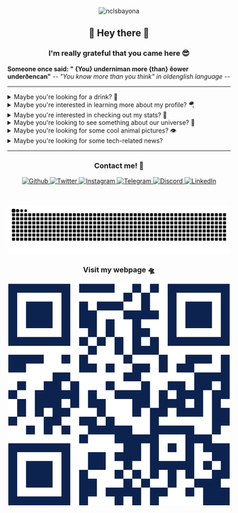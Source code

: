 <p align="center">

  <img src="https://socialify.git.ci/nclsbayona/nclsbayona/image?description=1&descriptionEditable=Come%20check%20my%20profile!&font=Bitter&pattern=Signal&theme=Dark" alt="nclsbayona" width="640" height="320" />

</p>

<h2 align="center">👋 Hey there 👋</h2>

<h3 align="center">I'm really grateful that you came here 😎</h3>

<!--p  align="center">
<img src="logo.png" alt="Logo" width="480">
</p-->



<p align="center">

  <strong align="center">Someone once said: &quot; {You} underniman more {than} êower underðencan&quot;</strong>
  <i>-- &quot;You know more than you think&quot; in oldenglish language --</i>

</p>

----

<details>
<summary>Maybe you're looking for a drink? 🍹</summary>
<br />
<h4 align="center">Damned if you do</h4>
<p align="center">

<img src="https://www.thecocktaildb.com/images/media/drink/ql7bmx1503565106.jpg" alt="Drink image" />

</p>
 
<h5 align="center">Alcoholic - Shot</h5>

<h5 align="center">Neccesary ingredients</h5>
<table align="center">
<tr>
<td>
<table frame="box" rules="cols">
    <thead>
        <tr>
            <th style="padding-left: 1em; padding-right: 1em; text-align: center">Ingredient</th>
            <th style="padding-left: 1em; padding-right: 1em; text-align: center">Measure</th>
        </tr>
    </thead>
    <tbody>
        <tr>
            <td style="padding-left: 1em; padding-right: 1em; text-align: center; vertical-align: top">Whiskey</td>
            <td style="padding-left: 1em; padding-right: 1em; text-align: center; vertical-align: top">0.75 oz </td>
        </tr>
        <tr>
            <td style="padding-left: 1em; padding-right: 1em; text-align: center; vertical-align: top">Hot Damn</td>
            <td style="padding-left: 1em; padding-right: 1em; text-align: center; vertical-align: top">0.25 oz </td>
        </tr>
    </tbody>
</table>
</td>
</tr>
</table>



<p align="center">
Pour into shot glass. Put in mouth. Repeat as deemed necessary.
</p>

----

</details>

<details>
<summary>Maybe you're interested in learning more about my profile? 🪂</summary>
<br />
<h5 align="center">👀 Visitor count</h5>
<p align="center">

<img src="https://profile-counter.glitch.me/nclsbayona/count.svg"/>

</p>
<p align="center">

<img src="https://img.shields.io/github/followers/nclsbayona?color=003153&logo=github&style=for-the-badge"/>
<img src="https://img.shields.io/github/last-commit/nclsbayona/nclsbayona?color=003153&logo=github&style=for-the-badge&label=Latest%20Profile%20Commit">

</p>
<p align="center">

<img src="https://github-profile-trophy.vercel.app/?username=nclsbayona&theme=dracula&no-frame=false&margin-w=5&margin-h=5&no-bg=true&column=4">

</p>

----

</details>
<details>
<summary>Maybe you're interested in checking out my stats? 🐣</summary>
<br />
<h4 align="center">General GitHub Stats 🌀</h4>

<p align="center">

<!--h5>😃 General Overview</h5-->
<img src="https://github-readme-stats.vercel.app/api?username=nclsbayona&show_icons=true&count_private=true&include_all_commits=true&locale=en&theme=tokyonight" width="260">

<!--h5>Life-Time Stats Overview 😃</h5-->
<img src="https://github-readme-streak-stats.herokuapp.com/?user=nclsbayona&theme=algolia" width="260">

</p>

<br />

<h4 align="center">🤖 Programming Languages Stats</h4>

<p align="center">

<!--h5>Most Used Languages Stats 💾</h5-->
<img src="https://github-readme-stats.vercel.app/api/top-langs/?username=nclsbayona&show_icons=true&locale=en&langs_count=5&theme=tokyonight">

</p>

<br />

<h4 align="center">⌚General Weekly-Stats</h4>
<table align="center">
<tr>
<td>
<table frame="box" rules="cols">
    <thead>
        <tr>
            <th style="padding-left: 1em; padding-right: 1em; text-align: center">Language name</th>
            <th style="padding-left: 1em; padding-right: 1em; text-align: center">Time spent</th>
        </tr>
    </thead>
    <tbody>
    </tbody>
</table>
</td>
<td>
<table frame="box" rules="cols">
    <thead>
        <tr>
            <th style="padding-left: 1em; padding-right: 1em; text-align: center">OS name</th>
            <th style="padding-left: 1em; padding-right: 1em; text-align: center">Time spent</th>
        </tr>
    </thead>
    <tbody>
    </tbody>
</table>
</td>
</tr>
</table>

----
</details>

<details>
<summary>Maybe you're looking to see something about our universe? 🔭</summary>

<br />
<h4 align="center">Artemis 1: Flight Day 13 - ©️ NASA @ 2023-11-30</h4>
<p align="center">

<img src="https://apod.nasa.gov/apod/image/2311/art001e000672-orig1024c.jpg" alt="Artemis 1: Flight Day 13 image" />

</p>
 
<h5 align="center">On flight day 13 (November 28, 2022) of the Artemis I mission, the Orion spacecraft reached its maximum distance from its home world. Over 430,000 kilometers from Earth in a distant retrograde orbit, Orion surpassed the record for most distant spacecraft designed to carry humans. That record was previously set in 1970 during the Apollo 13 mission to the Moon. Both Earth and Moon are in the same field of view in this video frame from Orion on Artemis I mission flight day 13. The planet and its large natural satellite even appear about the same apparent size from the uncrewed spacecraft's perspective.</h5>

----

</details>

<details>
<summary>Maybe you're looking for some cool animal pictures? 👁️</summary>

<br />
<table align="center">
<tr>
<td>
<img src="https://cdn.animality.xyz/dog/10.png" width="180"/>
</td>
<td>
<img src="https://cdn.animality.xyz/duck/21.png" width="180"/>
</td>
<td>
<img src="https://cdn.animality.xyz/fox/9.png" width="180"/>
</td>
</tr>
<tr>
<td>
<img src="https://cdn.animality.xyz/cat/26.png" width="180"/>
</td>
<td>
<img src="https://cdn.animality.xyz/bird/23.png" width="180"/>
</td>
<td>
<img src="https://cdn.animality.xyz/panda/11.png" width="180"/>
</td>
</tr>
<tr>
<td>
<img src="https://cdn.animality.xyz/redpanda/9.png" width="180"/>
</td>
<td>
<img src="https://cdn.animality.xyz/koala/20.png" width="180"/>
</td>
<td>
<img src="https://cdn.animality.xyz/whale/14.png" width="180"/>
</td>
</tr>
<tr>
<td>
<img src="https://cdn.animality.xyz/dolphin/16.png" width="180"/>
</td>
<td>
<img src="https://cdn.animality.xyz/kangaroo/24.png" width="180"/>
</td>
<td>
<img src="https://cdn.animality.xyz/rabbit/23.png" width="180"/>
</td>
</tr>
<tr>
<td>
<img src="https://cdn.animality.xyz/lion/9.png" width="180"/>
</td>
<td>
<img src="https://cdn.animality.xyz/bear/15.png" width="180"/>
</td>
<td>
<img src="https://cdn.animality.xyz/frog/24.png" width="180"/>
</td>
</tr>
<tr>
<td>
<img src="https://cdn.animality.xyz/penguin/21.png" width="180"/>
</td>
<td>
<img src="https://cdn.animality.xyz/axolotl/7.png" width="180"/>
</td>
<td>
<img src="https://cdn.animality.xyz/capybara/4.png" width="180"/>
</td>
</tr>
<tr>
<td>
<img src="https://cdn.animality.xyz/hedgehog/16.png" width="180"/>
</td>
<td>
<img src="https://cdn.animality.xyz/turtle/5.png" width="180"/>
</td>
<td>
<img src="https://cdn.animality.xyz/narwhal/5.png" width="180"/>
</td>
</tr>
<tr>
<td>
<img src="https://cdn.animality.xyz/squirrel/8.png" width="180"/>
</td>
<td>
<img src="https://cdn.animality.xyz/fish/8.png" width="180"/>
</td>
<td>
<img src="https://cdn.animality.xyz/horse/9.png" width="180"/>
</td>
</tr>
</table>

----

</details>


<details>
<summary>Maybe you're looking for some tech-related news? </summary>

<br />

<details>
<summary>BGMI 2.9 update release delayed? Check what we know so far - HT Tech by HT Tech</summary>
<p align="center">
<img src="https://images.hindustantimes.com/tech/img/2023/11/29/1600x900/5_1686302615762_1701226903645.jpg" alt="BGMI 2.9 update release delayed? Check what we know so far - HT Tech" />

<a href="https://tech.hindustantimes.com/how-to/bgmi-2-9-update-release-delayed-check-what-we-know-so-far-71701226874253.html" > Players speculate that BGMI has delayed the 2.9 update release. Check out when the new BGMI 2.9 update is dropping to the game with Frozen Kingdom. </a> 
</p>
<br />

</details>

<details>
<summary>Best gaming phones you can buy in November 2023: iPhone 15 Pro Max, Asus ROG Phone 7 and more | Mint - Mint by Livemint</summary>
<p align="center">
<img src="https://www.livemint.com/lm-img/img/2023/11/29/1600x900/ASUS_ROG_7_ULTIMATE_1681444246633_1701224548528.png" alt="Best gaming phones you can buy in November 2023: iPhone 15 Pro Max, Asus ROG Phone 7 and more | Mint - Mint" />

<a href="https://www.livemint.com/technology/gadgets/best-gaming-phones-you-can-buy-in-november-2023-iphone-15-pro-max-asus-rog-phone-7-and-more-11701219109818.html" > Top premium gaming phones in November 2023: iPhone 15 Pro Max with powerful A17 Pro chip and advanced display features, Samsung Galaxy S23 Ultra with Snapdragon 8 Gen 2 processor and impressive camera setup, Asus ROG Phone 7 Ultimate with Snapdragon 8 Gen 2 S… </a> 
</p>
<br />

</details>

<details>
<summary>When does Pokemon GO Battle League Season 16 (Adventures Abound update) end? - Sportskeeda by Abhipsito Das</summary>
<p align="center">
<img src="https://staticg.sportskeeda.com/editor/2023/11/4a449-17012223365688-1920.jpg" alt="When does Pokemon GO Battle League Season 16 (Adventures Abound update) end? - Sportskeeda" />

<a href="https://www.sportskeeda.com/pokemon/when-pokemon-go-battle-league-season-16-adventures-abound-update-end" > Pokemon GO's Adventures Abound season is about to come to an end. </a> 
</p>
<br />

</details>

<details>
<summary>ownCloud vulnerability with maximum 10 severity score comes under “mass” exploitation - Ars Technica by Dan Goodin</summary>
<p align="center">
<img src="https://cdn.arstechnica.net/wp-content/uploads/2023/01/exploit-760x380.jpg" alt="ownCloud vulnerability with maximum 10 severity score comes under “mass” exploitation - Ars Technica" />

<a href="https://arstechnica.com/security/2023/11/owncloud-vulnerability-with-a-maximum-10-severity-rating-comes-under-mass-exploitation/" > Easy-to-exploit flaw can give hackers passwords and cryptographic keys to vulnerable servers. </a> 
</p>
<br />

</details>

<details>
<summary>Today’s Wordle #893 Hints, Clues And Answer For Wednesday, November 29th - Forbes by Erik Kain</summary>
<p align="center">
<img src="https://imageio.forbes.com/specials-images/imageserve/6222c207e957517e5b79a719/0x0.jpg?format=jpg&crop=3543,1992,x0,y183,safe&height=900&width=1600&fit=bounds" alt="Today’s Wordle #893 Hints, Clues And Answer For Wednesday, November 29th - Forbes" />

<a href="https://www.forbes.com/sites/erikkain/2023/11/28/todays-wordle-893-hints-clues-and-answer-for-wednesday-november-29th/" > How to solve today's Wordle. Hints, clues and the daily Wordle answer. Also, play competitive Wordle and learn more about each day's word. </a> 
</p>
<br />

</details>



</details>


----

<h3 align="center">Contact me! 📇</h3>

<p align="center">
<a href="https://github.com/nclsbayona" target="_blank">
 <img alt="Github" src="https://img.shields.io/badge/GitHub-%2312180E.svg?&style=for-the-badge&logo=Github&logoColor=white">
</a>
<a href="https://twitter.com/nclsbayona" target="_blank">
 <img alt="Twitter" src="https://img.shields.io/badge/twitter-%231DA1F2.svg?&style=for-the-badge&logo=twitter&logoColor=white">
</a>
<a href="https://instagram.com/nclsbayona" target="_blank">
 <img alt="Instagram" src="https://img.shields.io/badge/-INSTAGRAM-critical?&style=for-the-badge&logo=instagram&logoColor=white">
</a>
<a href="https://t.me/nclsbayona" target="_blank">
 <img alt="Telegram" src="https://img.shields.io/badge/-TELEGRAM-blue?&style=for-the-badge&logo=telegram&logoColor=white">
</a>
<a href="https://www.discord.com/channels/@nclsbayona#6681" target="_blank">
 <img alt="Discord" src="https://img.shields.io/badge/-DISCORD-darkblue?&style=for-the-badge&logo=discord&logoColor=white">
</a>
<a href="https://www.linkedin.com/in/nclsbayona" target="_blank">
 <img alt="LinkedIn" src="https://img.shields.io/badge/-LINKEDIN-lightblue?&style=for-the-badge&logo=linkedin&logoColor=white">
</a>

</p>

<br />


<p align="center">

<img src="https://raw.githubusercontent.com/nclsbayona/Daily.dev-devcard-books/output/github-contribution-grid-snake-sissa.svg">

</p>

<h3 align="center">Visit my webpage 🛸</h3>

<p align="center">

<a href="https://nclsbayona.github.io" target="_blank">
 <img src="QR.png">
</a>

</p>
